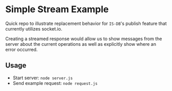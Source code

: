 # Simple Stream Example

Quick repo to illustrate replacement behavior for `IS-DB`'s publish feature that currently utilizes socket.io.

Creating a streamed response would allow us to show messages from the server about the current operations as well as explicitly show where an error occurred.

## Usage
- Start server: `node server.js`
- Send example request: `node request.js`